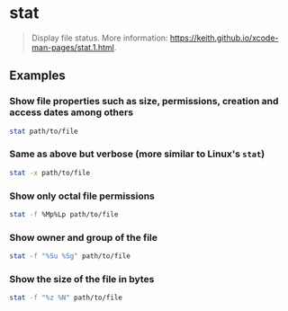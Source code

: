 # stat

> Display file status. More information: <https://keith.github.io/xcode-man-pages/stat.1.html>.

## Examples

### Show file properties such as size, permissions, creation and access dates among others

```bash
stat path/to/file
```

### Same as above but verbose (more similar to Linux's `stat`)

```bash
stat -x path/to/file
```

### Show only octal file permissions

```bash
stat -f %Mp%Lp path/to/file
```

### Show owner and group of the file

```bash
stat -f "%Su %Sg" path/to/file
```

### Show the size of the file in bytes

```bash
stat -f "%z %N" path/to/file
```
